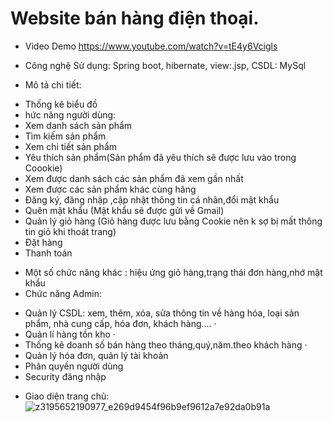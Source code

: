 # Website bán hàng điện thoại.

- Video Demo 
https://www.youtube.com/watch?v=tE4y6Vcigls

- Công nghệ Sử dụng: Spring boot, hibernate, view:.jsp, CSDL: MySql
- Mô tả chi tiết: 
+ Thống kê biểu đồ
+ hức năng người dùng: 
+ Xem danh sách sản phẩm 
+ Tìm kiếm sản phẩm 
+ Xem chi tiết sản phẩm 
+ Yêu thích sản phẩm(Sản phẩm đã yêu thích sẽ được lưu vào trong Coookie)
+ Xem được danh sách các sản phẩm đã xem gần nhất
+ Xem được các sản phẩm khác cùng hãng
+ Đăng ký, đăng nhập ,cập nhật thông tin cá nhân,đổi mật khẩu
+ Quên mật khẩu (Mật khẩu sẽ được gửi về Gmail)
+ Quản lý giỏ hàng (Giỏ hàng được lưu bằng Cookie nên k sợ bị mất thông tin giỏ khi thoát trang)
+ Đặt hàng 
+ Thanh toán 
- Một số chức năng khác :  hiệu ứng giỏ hàng,trạng thái đơn hàng,nhớ mật khẩu
- Chức năng Admin: 
+ Quản lý CSDL: xem, thêm, xóa, sửa thông tin về hàng hóa, loại sản phẩm, nhà cung cấp, hóa đơn, khách hàng…. ·          
+ Quản lí hàng tồn kho         ·        
+ Thống kê doanh số bán hàng theo tháng,quý,năm.theo khách hàng ·   
+ Quản lý hóa đơn, quản lý tài khoản  
+ Phân quyền người dùng
+ Security đăng nhập

- Giao diện trang chủ:
![z3195652190977_e269d9454f96b9ef9612a7e92da0b91a](https://user-images.githubusercontent.com/67863427/155146789-290ca570-54c5-418b-b692-a3b17f437299.jpg)

